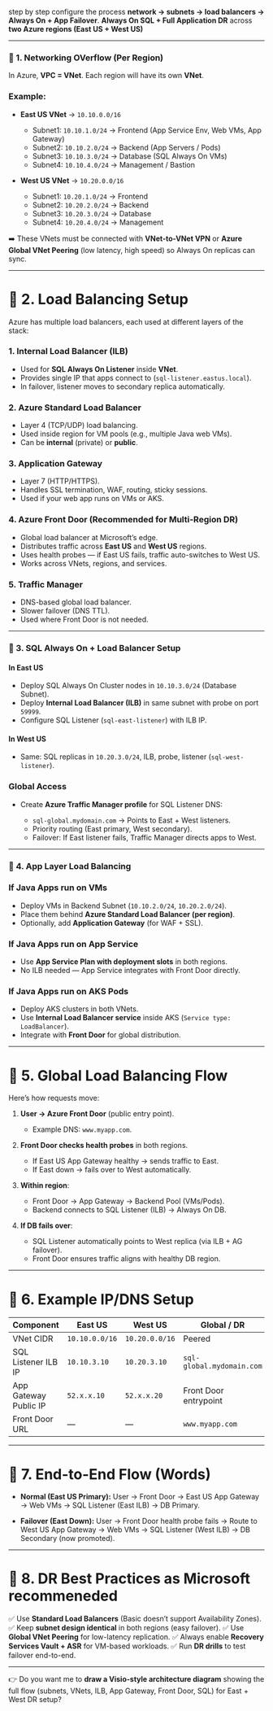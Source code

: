 step by step configure the process **network → subnets → load balancers → Always On + App Failover**.
**Always On SQL + Full Application DR** across **two Azure regions (East US + West US)**

---

### 🔹 1. Networking OVerflow (Per Region)

In Azure, **VPC = VNet**. Each region will have its own **VNet**.

### Example:

* **East US VNet** → `10.10.0.0/16`

  * Subnet1: `10.10.1.0/24` → Frontend (App Service Env, Web VMs, App Gateway)
  * Subnet2: `10.10.2.0/24` → Backend (App Servers / Pods)
  * Subnet3: `10.10.3.0/24` → Database (SQL Always On VMs)
  * Subnet4: `10.10.4.0/24` → Management / Bastion

* **West US VNet** → `10.20.0.0/16`

  * Subnet1: `10.20.1.0/24` → Frontend
  * Subnet2: `10.20.2.0/24` → Backend
  * Subnet3: `10.20.3.0/24` → Database
  * Subnet4: `10.20.4.0/24` → Management

➡️ These VNets must be connected with **VNet-to-VNet VPN** or **Azure Global VNet Peering** (low latency, high speed) so Always On replicas can sync.

---

# 🔹 2. Load Balancing Setup 

Azure has multiple load balancers, each used at different layers of the stack:

### 1. **Internal Load Balancer (ILB)**

* Used for **SQL Always On Listener** inside **VNet**.
* Provides single IP that apps connect to (`sql-listener.eastus.local`).
* In failover, listener moves to secondary replica automatically.

### 2. **Azure Standard Load Balancer**

* Layer 4 (TCP/UDP) load balancing.
* Used inside region for VM pools (e.g., multiple Java web VMs).
* Can be **internal** (private) or **public**.

### 3. **Application Gateway**

* Layer 7 (HTTP/HTTPS).
* Handles SSL termination, WAF, routing, sticky sessions.
* Used if your web app runs on VMs or AKS.

### 4. **Azure Front Door (Recommended for Multi-Region DR)**

* Global load balancer at Microsoft’s edge.
* Distributes traffic across **East US** and **West US** regions.
* Uses health probes — if East US fails, traffic auto-switches to West US.
* Works across VNets, regions, and services.

### 5. **Traffic Manager**

* DNS-based global load balancer.
* Slower failover (DNS TTL).
* Used where Front Door is not needed.

---

### 🔹 3. SQL Always On + Load Balancer Setup

#### In **East US**

* Deploy SQL Always On Cluster nodes in `10.10.3.0/24` (Database Subnet).
* Deploy **Internal Load Balancer (ILB)** in same subnet with probe on port `59999`.
* Configure SQL Listener (`sql-east-listener`) with ILB IP.

#### In **West US**

* Same: SQL replicas in `10.20.3.0/24`, ILB, probe, listener (`sql-west-listener`).

### Global Access

* Create **Azure Traffic Manager profile** for SQL Listener DNS:

  * `sql-global.mydomain.com` → Points to East + West listeners.
  * Priority routing (East primary, West secondary).
  * Failover: If East listener fails, Traffic Manager directs apps to West.

---

### 🔹 4. App Layer Load Balancing

### If Java Apps run on **VMs**

* Deploy VMs in Backend Subnet (`10.10.2.0/24`, `10.20.2.0/24`).
* Place them behind **Azure Standard Load Balancer (per region)**.
* Optionally, add **Application Gateway** (for WAF + SSL).

### If Java Apps run on **App Service**

* Use **App Service Plan with deployment slots** in both regions.
* No ILB needed — App Service integrates with Front Door directly.

### If Java Apps run on **AKS Pods**

* Deploy AKS clusters in both VNets.
* Use **Internal Load Balancer service** inside AKS (`Service type: LoadBalancer`).
* Integrate with **Front Door** for global distribution.

---

# 🔹 5. Global Load Balancing Flow

Here’s how requests move:

1. **User → Azure Front Door** (public entry point).

   * Example DNS: `www.myapp.com`.

2. **Front Door checks health probes** in both regions.

   * If East US App Gateway healthy → sends traffic to East.
   * If East down → fails over to West automatically.

3. **Within region**:

   * Front Door → App Gateway → Backend Pool (VMs/Pods).
   * Backend connects to SQL Listener (ILB) → Always On DB.

4. **If DB fails over**:

   * SQL Listener automatically points to West replica (via ILB + AG failover).
   * Front Door ensures traffic aligns with healthy DB region.

---

# 🔹 6. Example IP/DNS Setup

| Component             | East US        | West US        | Global / DR               |
| --------------------- | -------------- | -------------- | ------------------------- |
| VNet CIDR             | `10.10.0.0/16` | `10.20.0.0/16` | Peered                    |
| SQL Listener ILB IP   | `10.10.3.10`   | `10.20.3.10`   | `sql-global.mydomain.com` |
| App Gateway Public IP | `52.x.x.10`    | `52.x.x.20`    | Front Door entrypoint     |
| Front Door URL        | —              | —              | `www.myapp.com`           |

---

# 🔹 7. End-to-End Flow (Words)

* **Normal (East US Primary):**
  User → Front Door → East US App Gateway → Web VMs → SQL Listener (East ILB) → DB Primary.

* **Failover (East Down):**
  User → Front Door health probe fails → Route to West US App Gateway → Web VMs → SQL Listener (West ILB) → DB Secondary (now promoted).

---

# 🔹 8. DR Best Practices as Microsoft recommeneded 

✅ Use **Standard Load Balancers** (Basic doesn’t support Availability Zones).
✅ Keep **subnet design identical** in both regions (easy failover).
✅ Use **Global VNet Peering** for low-latency replication.
✅ Always enable **Recovery Services Vault + ASR** for VM-based workloads.
✅ Run **DR drills** to test failover end-to-end.

---

👉 Do you want me to **draw a Visio-style architecture diagram** showing the full flow (subnets, VNets, ILB, App Gateway, Front Door, SQL) for East + West DR setup?
